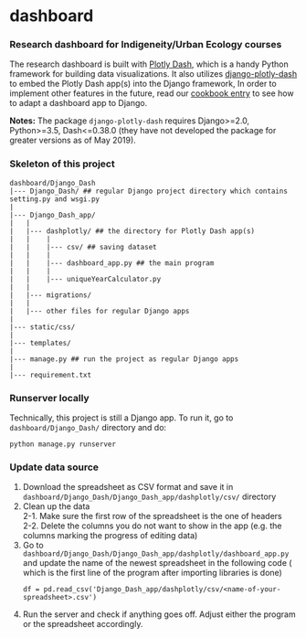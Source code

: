 # dashboard
### Research dashboard for Indigeneity/Urban Ecology courses

The research dashboard is built with [Plotly Dash](https://dash.plot.ly/), which is a handy Python framework for building data visualizations.
It also utilizes [django-plotly-dash](https://pypi.org/project/django-plotly-dash/) to embed the Plotly Dash app(s) into the Django framework, 
In order to implement other features in the future, read our [cookbook entry](https://github.com/HCDigitalScholarship/ds-cookbook/blob/master/django-plotly-dash/django-plotly-dash.md) to see how to adapt a dashboard app to Django.

**Notes:** The package `django-plotly-dash` requires Django>=2.0, Python>=3.5, Dash<=0.38.0 (they have not developed the package for greater versions as of May 2019).

### Skeleton of this project
```
dashboard/Django_Dash
|--- Django_Dash/ ## regular Django project directory which contains setting.py and wsgi.py
|
|--- Django_Dash_app/
|   |
|   |--- dashplotly/ ## the directory for Plotly Dash app(s)
|   |    |
|   |    |--- csv/ ## saving dataset
|   |    |
|   |    |--- dashboard_app.py ## the main program
|   |    |
|   |    |--- uniqueYearCalculator.py
|   | 
|   |--- migrations/
|   | 
|   |--- other files for regular Django apps
|
|--- static/css/
|
|--- templates/
|
|--- manage.py ## run the project as regular Django apps
|
|--- requirement.txt

```
### Runserver locally
Technically, this project is still a Django app. To run it, go to `dashboard/Django_Dash/` directory and do:
```
python manage.py runserver
```

### Update data source
1. Download the spreadsheet as CSV format and save it in `dashboard/Django_Dash/Django_Dash_app/dashplotly/csv/` directory
2. Clean up the data  
    2-1. Make sure the first row of the spreadsheet is the one of headers  
    2-2. Delete the columns you do not want to show in the app (e.g. the columns marking the progress of editing data)
3. Go to `dashboard/Django_Dash/Django_Dash_app/dashplotly/dashboard_app.py` and update the name of the newest spreadsheet in the following code ( 
which is the first line of the program after importing libraries is done)
   ```
   df = pd.read_csv('Django_Dash_app/dashplotly/csv/<name-of-your-spreadsheet>.csv') 
   ```
4. Run the server and check if anything goes off. Adjust either the program or the spreadsheet accordingly. 
